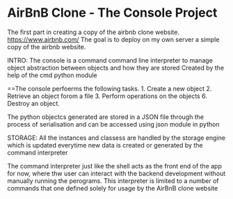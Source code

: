 AirBnB Clone - The Console Project
==================================
The first part in creating a copy of the airbnb clone website. https://www.airbnb.com/
The goal is to deploy on my own server a simple copy of the airbnb website.

INTRO:
The console is a command command line interpreter to manage object abstraction between objects and how they are stored
Created by the help of the cmd python module

==The console perfoerms the following tasks.
	1. Create  a new object
	2. Retrieve an object forom a file
	3. Perform operations on the objects
	6. Destroy an object.

The python objectcs generated are stored in a JSON file through the process of serialisation and can be accessed using json module in python

STORAGE:
All the instances and classess are handled by the storage engine which is updated everytime new data is created
or generated by the command interpreter

The command interpreter just like the shell acts as the front end of the app for now, where thw user can interact with the backend development without manually running the perograms. 
This interpreter is limited to a number of commands that one defined solely for usage by the AirBnB clone website
